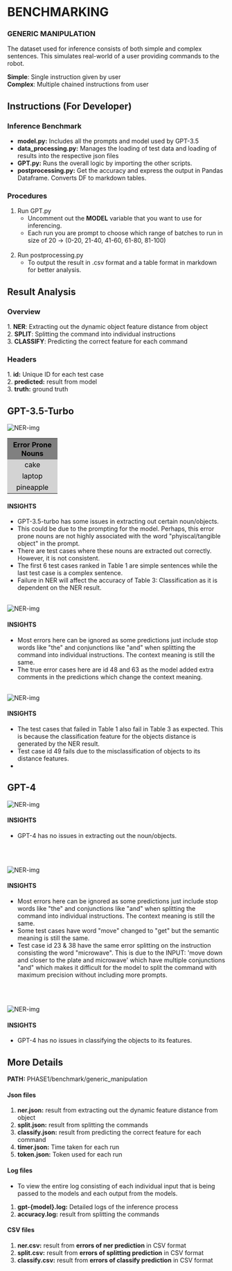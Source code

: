 <h1> BENCHMARKING </h1>

<h3> GENERIC MANIPULATION </h3>

<p>The dataset used for inference consists of both simple and complex sentences. This simulates real-world of a user providing commands to the robot.</p>

<p> <b>Simple</b>: Single instruction given by user <br>
    <b>Complex</b>: Multiple chained instructions from user<p>

<h2> Instructions (For Developer)</h3>
<h3>Inference Benchmark</h3>

* <b>model.py:</b> Includes all the prompts and model used by GPT-3.5
* <b>data_processing.py:</b> Manages the loading of test data and loading of results into the respective json files
* <b>GPT.py:</b> Runs the overall logic by importing the other scripts.
* <b>postprocessing.py:</b> Get the accuracy and express the output in Pandas Dataframe. Converts DF to markdown tables.

<h3>Procedures</h3>
<ol>
<li> Run GPT.py

* Uncomment out the <strong>MODEL</strong> variable that you want to use for inferencing.
* Each run you are prompt to choose which range of batches to run in size of 20 -> (0-20, 21-40, 41-60, 61-80, 81-100)</li>
  <br>

<li> Run postprocessing.py

* To output the result in .csv format and a table format in markdown for better analysis.

</ol>

<h2> Result Analysis </h2> 
<h3>Overview</h3>
1. <b>NER</b>: Extracting out the dynamic object feature distance from object <br>
2. <b>SPLIT</b>: Splitting the command into individual instructions <br>
3. <b>CLASSIFY</b>: Predicting the correct feature for each command <br>

<h3>Headers</h3>
1. <b>id:</b> Unique ID for each test case <br>
2. <b>predicted:</b> result from model <br>
3. <b>truth:</b> ground truth <br>

<h2> GPT-3.5-Turbo</h2>

![NER-img](./gpt-3.5-turbo/images/ner.png)

<table width="150" align="center"> 
    <tr bgcolor="grey">
        <th width = "100" style="color:black">Error Prone Nouns</th>
    </tr> 
    <tr bgcolor="lightgrey" align="center"> 
        <td width="100" style="color: black;">cake</td>
    </tr> 
    <tr bgcolor="lightgrey" align="center"> 
        <td width="100" style="color: black;">laptop</td>
    </tr> 
    <tr bgcolor="lightgrey" align="center"> 
        <td width="100" style="color: black;">pineapple</td>
    </tr> 
</table>
</table>

<h4>INSIGHTS</h4>

* GPT-3.5-turbo has some issues in extracting out certain noun/objects.
* This could be due to the prompting for the model. Perhaps, this error prone nouns are not highly associated with the word "phyiscal/tangible object" in the prompt.
* There are test cases where these nouns are extracted out correctly. However, it is not consistent.
* The first 6 test cases ranked in Table 1 are simple sentences while the last test case is a complex sentence.
* Failure in NER will affect the accuracy of Table 3: Classification as it is dependent on the NER result.
  <br>
  <br>

![NER-img](./gpt-3.5-turbo/images/split.png)

<h4>INSIGHTS</h4>

* Most errors here can be ignored as some predictions just include stop words like "the" and conjunctions like "and"
  when splitting the command into individual instructions. The context meaning is still the same.
* The true error cases here are id 48 and 63 as the model added extra comments in the predictions which change the context meaning.
  <br>
  <br>

![NER-img](./gpt-3.5-turbo/images/class.png)

<h4>INSIGHTS</h4>

* The test cases that failed in Table 1 also fail in Table 3 as expected. This is because the classification feature for the objects distance is generated by the NER result.
* Test case id 49 fails due to the misclassification of objects to its distance features.
* 

<h2> GPT-4 </h2>

![NER-img](./gpt-4/images/ner.png)

<h4>INSIGHTS</h4>

* GPT-4 has no issues in extracting out the noun/objects.
<br>
<br>

![NER-img](./gpt-4/images/split.png)

<h4>INSIGHTS</h4>

* Most errors here can be ignored as some predictions just include stop words like "the" and conjunctions like "and"
  when splitting the command into individual instructions. The context meaning is still the same.
* Some test cases have word "move" changed to "get" but the semantic meaning is still the same.
* Test case id 23 & 38 have the same error splitting on the instruction consisting the word "microwave". This is due to the INPUT: 'move down and closer to the plate and microwave' which have multiple conjunctions "and" which makes it difficult for the model to split the command with maximum precision without including more prompts.
<br>
<br>

![NER-img](./gpt-4/images/class.png)

<h4>INSIGHTS</h4>

* GPT-4 has no issues in classifying the objects to its features.

<h2>More Details</h2>

<p> <b>PATH:</b> PHASE1/benchmark/generic_manipulation </p>

<h4> Json files </h4> 
<ol>
    <li> <b>ner.json:</b> result from extracting out the dynamic feature distance from object 
    <li> <b>split.json:</b> result from splitting the commands
    <li> <b>classify.json:</b> result from predicting the correct feature for each command
    <li> <b>timer.json:</b> Time taken for each run
    <li> <b>token.json:</b> Token used for each run
</ol>

<h4> Log files </h4>

* To view the entire log consisting of each individual input that is being passed to the models and each output from the models.

<ol>
    <li> <b>gpt-{model}.log:</b> Detailed logs of the inference process
    <li> <b>accuracy.log:</b> result from splitting the commands
</ol>

<h4> CSV files </h4> 
<ol>
    <li> <b>ner.csv:</b> result from <strong>errors of ner prediction</strong> in CSV format
    <li> <b>split.csv:</b> result from <strong>errors of splitting prediction</strong> in CSV format
    <li> <b>classify.csv:</b> result from <strong>errors of classify prediction</strong> in CSV format
</ol>

